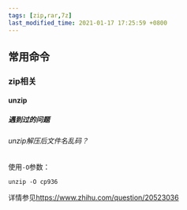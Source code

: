 ```yaml
---
tags: [zip,rar,7z]
last_modified_time: 2021-01-17 17:25:59 +0800
---
```


## 常用命令

### zip相关

#### unzip

##### 遇到过的问题
###### unzip解压后文件名乱码？
使用`-O`参数： 

```
unzip -O cp936  
```

详情参见<https://www.zhihu.com/question/20523036>  
